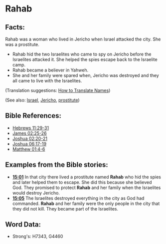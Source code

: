 # Rahab #

## Facts: ##

Rahab was a woman who lived in Jericho when Israel attacked the city. She was a prostitute.

* Rahab hid the two Israelites who came to spy on Jericho before the Israelites attacked it. She helped the spies escape back to the Israelite camp.
* Rahab became a believer in Yahweh.
* She and her family were spared when, Jericho was destroyed and they all came to live with the Israelites.

(Translation suggestions: [How to Translate Names](rc://en/ta/man/translate/translate-names))

(See also: [Israel](../kt/israel.md), [Jericho](../names/jericho.md), [prostitute](../other/prostitute.md))

## Bible References: ##

* [Hebrews 11:29-31](rc://en/tn/help/heb/11/29)
* [James 02:25-26](rc://en/tn/help/jas/02/25)
* [Joshua 02:20-21](rc://en/tn/help/jos/02/20)
* [Joshua 06:17-19](rc://en/tn/help/jos/06/17)
* [Matthew 01:4-6](rc://en/tn/help/mat/01/04)

## Examples from the Bible stories: ##

* __[15:01](rc://en/tn/help/obs/15/01)__ In that city there lived a prostitute named __Rahab__ who hid the spies and later helped them to escape. She did this because she believed God. They promised to protect __Rahab__ and her family when the Israelites would destroy Jericho. 
* __[15:05](rc://en/tn/help/obs/15/05)__ The Israelites destroyed everything in the city as God had commanded. __Rahab__ and her family were the only people in the city that they did not kill. They became part of the Israelites.

## Word Data: ##

* Strong's: H7343, G4460
